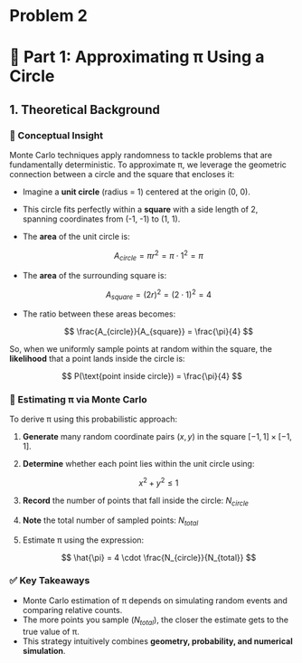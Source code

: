 # Problem 2

# 📘 Part 1: Approximating π Using a Circle

## 1. Theoretical Background

### 🧠 Conceptual Insight

Monte Carlo techniques apply randomness to tackle problems that are fundamentally deterministic. To approximate π, we leverage the geometric connection between a circle and the square that encloses it:

- Imagine a **unit circle** (radius = 1) centered at the origin (0, 0).
- This circle fits perfectly within a **square** with a side length of 2, spanning coordinates from (-1, -1) to (1, 1).
- The **area** of the unit circle is:

  $$
  A_{circle} = \pi r^2 = \pi \cdot 1^2 = \pi
  $$

- The **area** of the surrounding square is:

  $$
  A_{square} = (2r)^2 = (2 \cdot 1)^2 = 4
  $$

- The ratio between these areas becomes:

  $$
  \frac{A_{circle}}{A_{square}} = \frac{\pi}{4}
  $$

So, when we uniformly sample points at random within the square, the **likelihood** that a point lands inside the circle is:

  $$
  P(\text{point inside circle}) = \frac{\pi}{4}
  $$

### 🔢 Estimating π via Monte Carlo

To derive π using this probabilistic approach:

1. **Generate** many random coordinate pairs $(x, y)$ in the square $[-1, 1] \times [-1, 1]$.
2. **Determine** whether each point lies within the unit circle using:

   $$
   x^2 + y^2 \leq 1
   $$

3. **Record** the number of points that fall inside the circle: $N_{circle}$
4. **Note** the total number of sampled points: $N_{total}$
5. Estimate π using the expression:

   $$
   \hat{\pi} = 4 \cdot \frac{N_{circle}}{N_{total}}
   $$

### ✅ Key Takeaways

- Monte Carlo estimation of π depends on simulating random events and comparing relative counts.
- The more points you sample ($N_{total}$), the closer the estimate gets to the true value of π.
- This strategy intuitively combines **geometry, probability, and numerical simulation**.
